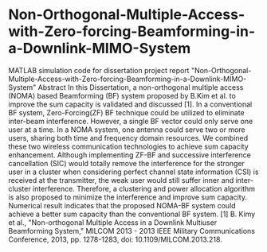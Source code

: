 # Non-Orthogonal-Multiple-Access-with-Zero-forcing-Beamforming-in-a-Downlink-MIMO-System
MATLAB simulation code for dissertation project report "Non-Orthogonal-Multiple-Access-with-Zero-forcing-Beamforming-in-a-Downlink-MIMO-System"
Abstract
 In this Dissertation, a non-orthogonal multiple access (NOMA) based Beamforming (BF) system proposed by B.Kim et al. to improve the sum capacity is validated and discussed [1]. In a conventional BF system, Zero-Forcing(ZF) BF technique could be utilized to eliminate inter-beam interference. However, a single BF vector could only serve one user at a time. In a NOMA system, one antenna could serve two or more users, sharing both time and frequency domain resources. We combined these two wireless communication technologies to achieve sum capacity enhancement. Although implementing ZF-BF and successive interference cancellation (SIC) would totally remove the interference for the stronger user in a cluster when considering perfect channel state information (CSI) is received at the transmitter, the weak user would still suffer inner and inter-cluster interference. Therefore, a clustering and power allocation algorithm is also proposed to minimize the interference and improve sum capacity. Numerical result indicates that the proposed NOMA-BF system could achieve a better sum capacity than the conventional BF system. 
[1]     B. Kimy et al., "Non-orthogonal Multiple Access in a Downlink Multiuser Beamforming System," MILCOM 2013 - 2013 IEEE Military Communications Conference, 2013, pp. 1278-1283, doi: 10.1109/MILCOM.2013.218.
